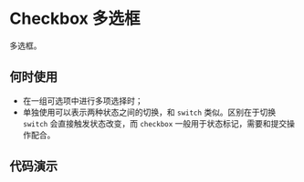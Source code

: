 # Checkbox 多选框

多选框。

## 何时使用

- 在一组可选项中进行多项选择时；
- 单独使用可以表示两种状态之间的切换，和 `switch` 类似。区别在于切换 `switch` 会直接触发状态改变，而 `checkbox` 一般用于状态标记，需要和提交操作配合。

## 代码演示

<br />


<demo title="选择框" id="components-checkbox-demo-basic" src="./example/basic.vue" desc="默认为水平分割线，可在中间加入文字。"></demo>


